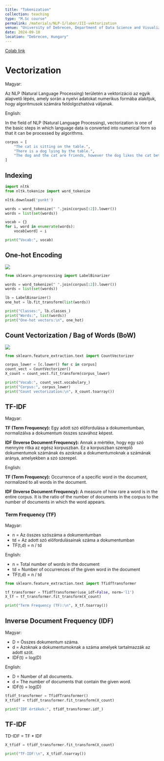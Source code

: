```yaml
---
title: "Tokenization"
collection: teaching
type: "M.Sc course"
permalink: /materials/NLP-I/labor/III-vektorization
venue: "University of Debrecen, Department of Data Science and Visualization"
date: 2024-09-18
location: "Debrecen, Hungary"
---
```


[Colab link](https://colab.research.google.com/drive/1IH8gGmSdls7d_ZbN9R9oAbYs055CSEc3#scrollTo=IaSq7eQSWJXm)

# Vectorization

Magyar:

Az NLP (Natural Language Processing) területén a vektorizáció az egyik alapvető lépés, amely során a nyelvi adatokat numerikus formába alakítjuk, hogy algoritmusok számára feldolgozhatóvá váljanak.

English:

In the field of NLP (Natural Language Processing), vectorization is one of the basic steps in which language data is converted into numerical form so that it can be processed by algorithms.

```python
corpus = [
    "The cat is sitting on the table.",
    "There is a dog lying by the table.",
    "The dog and the cat are friends, however the dog likes the cat better than the cat likes the dog.",
]
```

## Indexing

```python
import nltk
from nltk.tokenize import word_tokenize

nltk.download('punkt')

words = word_tokenize(" ".join(corpus[:2]).lower())
words = list(set(words))

vocab = {}
for i, word in enumerate(words):
    vocab[word] = i

print("Vocab:", vocab)
```

## One-hot Encoding

<img src="https://miro.medium.com/v2/resize:fit:1400/1*ggtP4a5YaRx6l09KQaYOnw.png">

```python
from sklearn.preprocessing import LabelBinarizer

words = word_tokenize(" ".join(corpus[:2]).lower())
words = list(set(words))

lb = LabelBinarizer()
one_hot = lb.fit_transform(list(words))

print("Classes:", lb.classes_)
print("Words:", list(words))
print("One-hot vectors:\n", one_hot)
```

## Count Vectorization / Bag of Words (BoW)

<img src="https://user.oc-static.com/upload/2022/12/08/16705125107088_16034397439042_surfin%20bird%20bow.png">

```python
from sklearn.feature_extraction.text import CountVectorizer

corpus_lower = [c.lower() for c in corpus]
count_vect = CountVectorizer()
X_count = count_vect.fit_transform(corpus_lower)

print("Vocab:", count_vect.vocabulary_)
print("Corpus:", corpus_lower)
print("Count vectorization:\n", X_count.toarray())
```

## TF-IDF

Magyar:

<b>TF (Term Frequency):</b> Egy adott szó előfordulása a dokumentumban, normalizálva a dokumentum összes szavához képest.

<b>IDF (Inverse Document Frequency):</b> Annak a mértéke, hogy egy szó mennyire ritka az egész korpuszban. Ez a korpuszban szereplő dokumentumok számának és azoknak a dokumentumoknak a számának aránya, amelyekben a szó szerepel.

English:

<b>TF (Term Frequency):</b> Occurrence of a specific word in the document, normalized to all words in the document.

<b>IDF (Inverse Document Frequency):</b> A measure of how rare a word is in the entire corpus. It is the ratio of the number of documents in the corpus to the number of documents in which the word appears.

### Term Frequency (TF)

Magyar:
- n = Az összes szószáma a dokumentumban
- td = Az adott szó előfordulásainak száma a dokumentumban​
- TF(t,d) = n / td

English:
- n = Total number of words in the document
- td = Number of occurrences of the given word in the document
- TF(t,d) = n / td

```python
from sklearn.feature_extraction.text import TfidfTransformer

tf_transformer = TfidfTransformer(use_idf=False, norm='l1')
X_tf = tf_transformer.fit_transform(X_count)

print("Term Frequency (TF):\n", X_tf.toarray())
```

## Inverse Document Frequency (IDF)

Magyar:
- D = Összes dokumentum száma.
- d = Azoknak a dokumentumoknak a száma amelyek tartalmazzák az adott szót.
- IDF(t) = log(D)

English:
- D = Number of all documents.
- d = The number of documents that contain the given word.
- IDF(t) = log(D)

```python
tfidf_transformer = TfidfTransformer()
X_tfidf = tfidf_transformer.fit_transform(X_count)

print("IDF értékek:", tfidf_transformer.idf_)
```

## TF-IDF

TD-IDF = TF * IDF

```python
X_tfidf = tfidf_transformer.fit_transform(X_count)

print("TF-IDF:\n", X_tfidf.toarray())
```